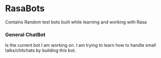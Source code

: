 # RasaBots
Contains Random test bots built while learning and working with Rasa

### General ChatBot ###
Is the current bot I am working on. I am trying to learn how to handle small talks/chitchats by building this bot.
